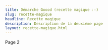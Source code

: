 ```yaml
---
title: Démarche Goood (recette magique :-)
slug: recette-magique
headline: Recette magique
description: Description de la deuxième page
layout: recette-magique.html
---
```


Page 2
